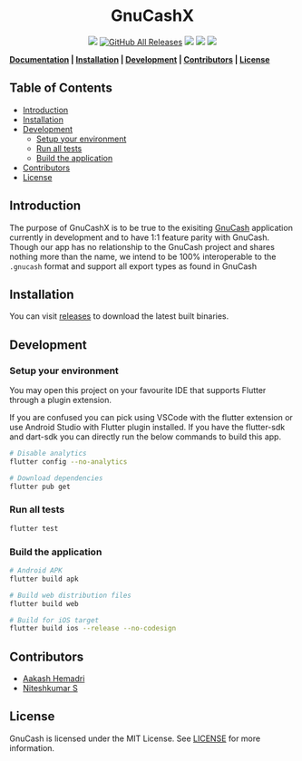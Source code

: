 <h1 align="center">
    GnuCashX
</h1>

<p align="center">
  <a href="https://github.com/aakashhemadri/GnuCashX/releases"><img src="https://img.shields.io/github/release/aakashhemadri/GnuCashX.svg"></a>
  <a href="https://github.com/aakashhemadri/GnuCashX/releases"><img alt="GitHub All Releases" src="https://img.shields.io/github/downloads/aakashhemadri/GnuCashX/total" /></a>
  <a href="https://github.com/aakashhemadri/GnuCashX/blob/master/LICENSE"><img src="https://img.shields.io/github/license/aakashhemadri/GnuCashX.svg"></a>
  <a href="https://github.com/aakashhemadri/GnuCashX/actions/workflows/ci.yml"><img src="https://github.com/aakashhemadri/GnuCashX/workflows/CI/badge.svg?branch=master&event=push" /></a>
  <a href="https://github.com/aakashhemadri/GnuCashX/actions/workflows/linter.yml"><img src="https://github.com/aakashhemadri/GnuCashX/workflows/Linter/badge.svg" /></a>
</p>

**[Documentation](https://github.com/aakashhemadri/GnuCashX/wiki/) | [Installation](#installation) | [Development](#development) | [Contributors](#contributors) | [License](#license)**

<h2> Table of Contents </h2>

- [Introduction](#introduction)
- [Installation](#installation)
- [Development](#development)
  - [Setup your environment](#setup-your-environment)
  - [Run all tests](#run-all-tests)
  - [Build the application](#build-the-application)
- [Contributors](#contributors)
- [License](#license)

## Introduction

The purpose of GnuCashX is to be true to the exisiting [GnuCash](https://www.gnucash.org/) application currently in development and to have 1:1 feature parity with GnuCash. Though our app has no relationship to the GnuCash project and shares nothing more than the name, we intend to be 100% interoperable to the `.gnucash` format and support all export types as found in GnuCash

## Installation

You can visit [releases](https://github.com/aakashhemadri/GnuCashX/releases) to download the latest built binaries.

## Development

### Setup your environment

You may open this project on your favourite IDE that supports Flutter through a plugin extension.

If you are confused you can pick using VSCode with the flutter extension or use Android Studio with Flutter plugin installed. If you have the flutter-sdk and dart-sdk you can directly run the below commands to build this app.

```bash
# Disable analytics
flutter config --no-analytics
```

```bash
# Download dependencies
flutter pub get
```

### Run all tests

```bash
flutter test
```

### Build the application

```bash
# Android APK
flutter build apk
```

```bash
# Build web distribution files
flutter build web
```

```bash
# Build for iOS target
flutter build ios --release --no-codesign
```

## Contributors

- [Aakash Hemadri](https://portal.aakashhemadri.com)
- [Niteshkumar S](https://niteshkumar2000.github.io/portfolio)

## License

GnuCash is licensed under the MIT License. See [LICENSE](LICENSE) for more information.
